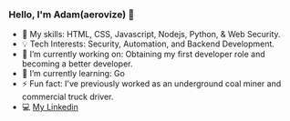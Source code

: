 ### Hello, I'm Adam(aerovize) 👋


- :wrench: My skills: HTML, CSS, Javascript, Nodejs, Python, & Web Security.
- :bulb: Tech Interests: Security, Automation, and Backend Development.
- 🔭 I’m currently working on: Obtaining my first developer role and becoming a better developer.
- 🌱 I’m currently learning: Go
- ⚡ Fun fact: I've previously worked as an underground coal miner and commercial truck driver.
- :computer: [My Linkedin](www.linkedin.com/in/aweisend)
